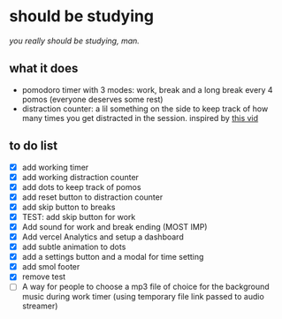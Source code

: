# should be studying
*you really should be studying, man.*

## what it does
- pomodoro timer with 3 modes: work, break and a long break every 4 pomos (everyone deserves some rest)
- distraction counter: a lil something on the side to keep track of how many times you get distracted in the session. inspired by [this vid](https://youtu.be/q4aQ6BjH174?si=j5zSpsFFT2DC6JQ0)

## to do list
- [x] add working timer
- [x] add working distraction counter
- [x] add dots to keep track of pomos
- [x] add reset button to distraction counter
- [x] add skip button to breaks
- [x] TEST: add skip button for work
- [x] Add sound for work and break ending (MOST IMP)
- [x] Add vercel Analytics and setup a dashboard
- [x] add subtle animation to dots
- [x] add a settings button and a modal for time setting
- [x] add smol footer
- [x] remove test
- [ ] A way for people to choose a mp3 file of choice for the background music during work timer (using temporary file link passed to audio streamer)
